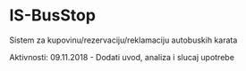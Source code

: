 # IS-BusStop

Sistem za kupovinu/rezervaciju/reklamaciju autobuskih karata

Aktivnosti:
  09.11.2018 - Dodati uvod, analiza i slucaj upotrebe
